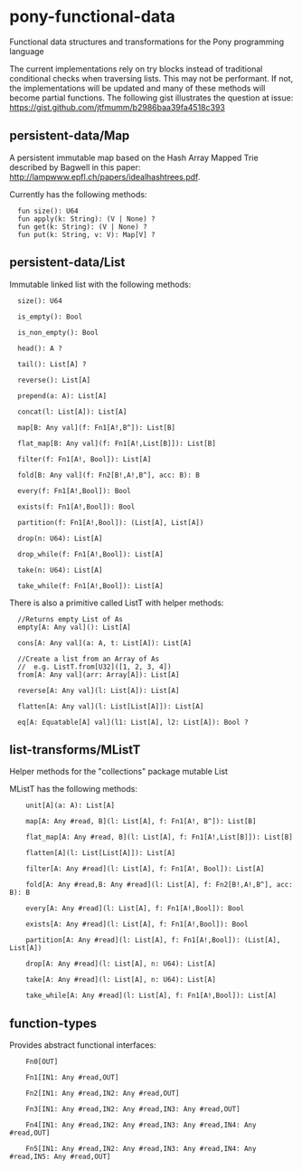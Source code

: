 # pony-functional-data
Functional data structures and transformations for the Pony programming language

The current implementations rely on try blocks instead of traditional
conditional checks when traversing lists. This may not be performant.
If not, the implementations will be updated and many of these methods
will become partial functions. The following gist illustrates the question
at issue:
https://gist.github.com/jtfmumm/b2986baa39fa4518c393

## persistent-data/Map

A persistent immutable map based on the Hash Array Mapped Trie described by Bagwell in
this paper: http://lampwww.epfl.ch/papers/idealhashtrees.pdf.

Currently has the following methods:
```
  fun size(): U64
  fun apply(k: String): (V | None) ?
  fun get(k: String): (V | None) ?
  fun put(k: String, v: V): Map[V] ?
```

## persistent-data/List

Immutable linked list with the following methods:
```
  size(): U64

  is_empty(): Bool

  is_non_empty(): Bool

  head(): A ?

  tail(): List[A] ?

  reverse(): List[A]

  prepend(a: A): List[A]

  concat(l: List[A]): List[A]

  map[B: Any val](f: Fn1[A!,B^]): List[B]

  flat_map[B: Any val](f: Fn1[A!,List[B]]): List[B]

  filter(f: Fn1[A!, Bool]): List[A]

  fold[B: Any val](f: Fn2[B!,A!,B^], acc: B): B

  every(f: Fn1[A!,Bool]): Bool

  exists(f: Fn1[A!,Bool]): Bool

  partition(f: Fn1[A!,Bool]): (List[A], List[A])

  drop(n: U64): List[A]

  drop_while(f: Fn1[A!,Bool]): List[A]

  take(n: U64): List[A]

  take_while(f: Fn1[A!,Bool]): List[A]

```

There is also a primitive called ListT with helper methods:
```
  //Returns empty List of As
  empty[A: Any val](): List[A]

  cons[A: Any val](a: A, t: List[A]): List[A]

  //Create a list from an Array of As
  //  e.g. ListT.from[U32]([1, 2, 3, 4])
  from[A: Any val](arr: Array[A]): List[A]

  reverse[A: Any val](l: List[A]): List[A]

  flatten[A: Any val](l: List[List[A]]): List[A]

  eq[A: Equatable[A] val](l1: List[A], l2: List[A]): Bool ?

```

## list-transforms/MListT

Helper methods for the "collections" package mutable List

MListT has the following methods:

```
    unit[A](a: A): List[A]

    map[A: Any #read, B](l: List[A], f: Fn1[A!, B^]): List[B]

    flat_map[A: Any #read, B](l: List[A], f: Fn1[A!,List[B]]): List[B]

    flatten[A](l: List[List[A]]): List[A]

    filter[A: Any #read](l: List[A], f: Fn1[A!, Bool]): List[A]

    fold[A: Any #read,B: Any #read](l: List[A], f: Fn2[B!,A!,B^], acc: B): B

    every[A: Any #read](l: List[A], f: Fn1[A!,Bool]): Bool

    exists[A: Any #read](l: List[A], f: Fn1[A!,Bool]): Bool

    partition[A: Any #read](l: List[A], f: Fn1[A!,Bool]): (List[A], List[A])

    drop[A: Any #read](l: List[A], n: U64): List[A]

    take[A: Any #read](l: List[A], n: U64): List[A]

    take_while[A: Any #read](l: List[A], f: Fn1[A!,Bool]): List[A]
```

## function-types

Provides abstract functional interfaces:
```
    Fn0[OUT]

    Fn1[IN1: Any #read,OUT]

    Fn2[IN1: Any #read,IN2: Any #read,OUT]

    Fn3[IN1: Any #read,IN2: Any #read,IN3: Any #read,OUT]

    Fn4[IN1: Any #read,IN2: Any #read,IN3: Any #read,IN4: Any #read,OUT]

    Fn5[IN1: Any #read,IN2: Any #read,IN3: Any #read,IN4: Any #read,IN5: Any #read,OUT]  
```
